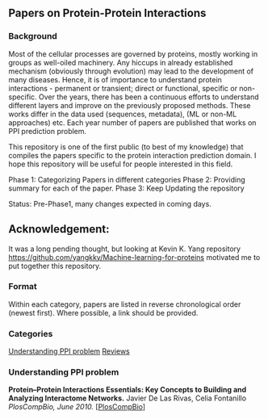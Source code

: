 ## Papers on Protein-Protein Interactions

### Background

Most of the cellular processes are governed by proteins, mostly working in groups as well-oiled machinery. Any hiccups in already established mechanism (obviously through evolution) may lead to the development of many diseases. Hence, it is of importance to understand protein interactions - permanent or transient; direct or functional, specific or non-specific. Over the years, there has been a continuous efforts to understand different layers and improve on the previously proposed methods. These works differ in the data used (sequences, metadata), (ML or non-ML approaches) etc. Each year number of papers are published that works on PPI prediction problem. 

This repository is one of the first public (to best of my knowledge) that compiles the papers specific to the protein interaction prediction domain. I hope this repository will be useful for people interested in this field.

Phase 1: Categorizing Papers in different categories
Phase 2: Providing summary for each of the paper.
Phase 3: Keep Updating the repository

Status: Pre-Phase1, many changes expected in coming days.

## Acknowledgement:
It was a long pending thought, but looking at Kevin K. Yang repository https://github.com/yangkky/Machine-learning-for-proteins motivated me to put together this repository.


### Format

Within each category, papers are listed in reverse chronological order (newest first). Where possible, a link should be provided.

### Categories
[Understanding PPI problem](#understanding-PPI-problem)
[Reviews](#reviews)


### Understanding PPI problem

**Protein–Protein Interactions Essentials: Key Concepts to Building and Analyzing Interactome Networks.**
Javier De Las Rivas, Celia Fontanillo
*PlosCompBio, June 2010.*
[[PlosCompBio](https://journals.plos.org/ploscompbiol/article?id=10.1371/journal.pcbi.1000807)]


